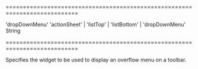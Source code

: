 ===========================================================================
<!--hidden--><!--/hidden-->
<!--default-->'dropDownMenu'<!--/default-->
<!--acceptValues-->'actionSheet' | 'listTop' | 'listBottom' | 'dropDownMenu'<!--/acceptValues-->
<!--type-->String<!--/type-->
===========================================================================

<!--shortDescription-->
Specifies the widget to be used to display an overflow menu on a toolbar.
<!--/shortDescription-->

<!--fullDescription-->

<!--/fullDescription-->